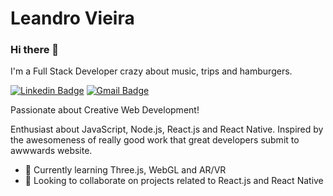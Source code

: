 # Leandro Vieira 
### Hi there 👋

I'm a Full Stack Developer crazy about music, trips and hamburgers.

[![Linkedin Badge](https://img.shields.io/badge/-Leandro%20Vieira-0e76a8?style=flat-square&logo=Linkedin&logoColor=white&link=https://www.linkedin.com/in/leandrofv/)](https://www.linkedin.com/in/leandrofv/) 
[![Gmail Badge](https://img.shields.io/badge/-leandrofernandesvieira@gmail.com-d44638?style=flat-square&logo=Gmail&logoColor=white&link=mailto:leandrofernandesvieira@gmail.com)](mailto:leandrofernandesvieira@gmail.com)

Passionate about Creative Web Development!

Enthusiast about JavaScript, Node.js, React.js and React Native.
Inspired by the awesomeness of really good work that great developers submit to awwwards website.

- 🌱 Currently learning Three.js, WebGL and AR/VR
- 👯 Looking to collaborate on projects related to React.js and React Native

